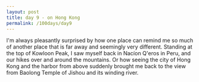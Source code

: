 ```yaml
---
layout: post
title: day 9 - on Hong Kong
permalink: /100days/day9
---
```


I'm always pleasantly surprised by how one place can remind me so much of another place that is far away and seemingly very different. Standing at the top of Kowloon Peak, I saw myself back in Nacíon Q'eros in Peru, and our hikes over and around the mountains. Or how seeing the city of Hong Kong and the harbor from above suddenly brought me back to the view from Baolong Temple of Jishou and its winding river.
